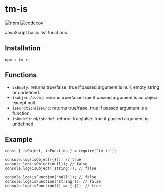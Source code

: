 # tm-is

[![npm](https://img.shields.io/npm/v/tm-is.svg)](https://www.npmjs.org/package/tm-is)
[![codecov](https://codecov.io/gh/RomanBurunkov/tm-is/branch/main/graph/badge.svg?token=64HIR1FX0Z)](https://codecov.io/gh/RomanBurunkov/tm-is)

JavaScript basic 'is' functions.

## Installation

```
npm i tm-is
```

## Functions

- `isEmpty`: returns true/false. true if passed argument is null, empty string or undefined.
- `isObject`/`isObj`: returns true/false. true if passed argument is an object except null.
- `isFunction`/`isFunc`: returns true/false. true if passed argument is a function.
- `isUndefined`/`isUndef`: returns true/false. true if passed argument is undefined.

## Example

```
const { isObject, isFunction } = require('tm-is');

console.log(isObject({})); // true
console.log(isObject(null)); // false
console.log(isObject('string')); // false

console.log(isFunction('null')); // false
console.log(isFunction('string')); // false
console.log(isFunction(() => { })); // true

```
